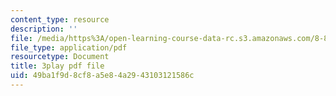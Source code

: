 ```yaml
---
content_type: resource
description: ''
file: /media/https%3A/open-learning-course-data-rc.s3.amazonaws.com/8-851-effective-field-theory-spring-2013/49ba1f9d8cf8a5e84a2943103121586c_AFQnH_upWBY.pdf
file_type: application/pdf
resourcetype: Document
title: 3play pdf file
uid: 49ba1f9d-8cf8-a5e8-4a29-43103121586c
---
```

